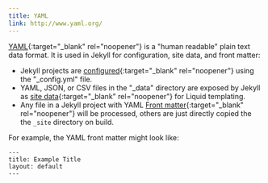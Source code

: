 ```yaml
---
title: YAML
link: http://www.yaml.org/
---
```


[YAML](http://www.yaml.org/){:target="_blank" rel="noopener"} is a "human readable" plain text data format.
It is used in Jekyll for configuration, site data, and front matter:

- Jekyll projects are [configured](https://jekyllrb.com/docs/configuration/){:target="_blank" rel="noopener"} using the "_config.yml" file.
- YAML, JSON, or CSV files in the "_data" directory are exposed by Jekyll as [site data](https://jekyllrb.com/docs/datafiles/){:target="_blank" rel="noopener"} for Liquid templating.
- Any file in a Jekyll project with YAML [Front matter](https://jekyllrb.com/docs/frontmatter/){:target="_blank" rel="noopener"} will be processed, others are just directly copied the the `_site` directory on build.

For example, the YAML front matter might look like:

```
---
title: Example Title
layout: default
---
```

